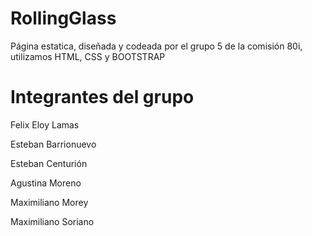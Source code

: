 # RollingGlass
Página estatica, diseñada y codeada por el grupo 5 de la comisión 80i, utilizamos HTML, CSS y BOOTSTRAP

# Integrantes del grupo
Felix Eloy Lamas 

Esteban Barrionuevo 

Esteban Centurión 

Agustina Moreno 

Maximiliano Morey 

Maximiliano Soriano 
